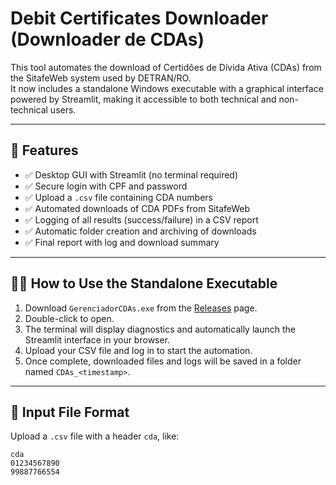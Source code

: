 # Debit Certificates Downloader (Downloader de CDAs)

This tool automates the download of Certidões de Dívida Ativa (CDAs) from the SitafeWeb system used by DETRAN/RO.  
It now includes a standalone Windows executable with a graphical interface powered by Streamlit, making it accessible to both technical and non-technical users.

---

## 🚀 Features

- ✅ Desktop GUI with Streamlit (no terminal required)
- ✅ Secure login with CPF and password
- ✅ Upload a `.csv` file containing CDA numbers
- ✅ Automated downloads of CDA PDFs from SitafeWeb
- ✅ Logging of all results (success/failure) in a CSV report
- ✅ Automatic folder creation and archiving of downloads
- ✅ Final report with log and download summary

---

## 🧑‍💻 How to Use the Standalone Executable

1. Download `GerenciadorCDAs.exe` from the [Releases](https://github.com/your-user/debit-certificates-manager/releases) page.
2. Double-click to open.
3. The terminal will display diagnostics and automatically launch the Streamlit interface in your browser.
4. Upload your CSV file and log in to start the automation.
5. Once complete, downloaded files and logs will be saved in a folder named `CDAs_<timestamp>`.

---

## 📂 Input File Format

Upload a `.csv` file with a header `cda`, like:

```csv
cda
01234567890
99887766554